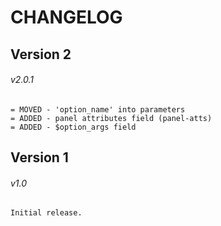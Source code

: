 # CHANGELOG

## Version 2

###### v2.0.1
```
= MOVED - 'option_name' into parameters
= ADDED - panel attributes field (panel-atts)
= ADDED - $option_args field
```
## Version 1
###### v1.0
```
Initial release.
